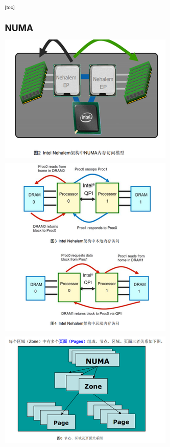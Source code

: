 [toc]





# NUMA

![image-20200617113154451](../../images/linux/kernel/image-20200617113154451.png)

![image-20200617113215167](../../images/linux/kernel/image-20200617113215167.png)

![image-20200617113241681](../../images/linux/kernel/image-20200617113241681.png)

